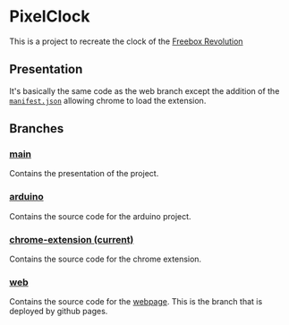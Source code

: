 # PixelClock
This is a project to recreate the clock of the [Freebox Revolution](https://www.free.fr/freebox/freebox-revolution/)

## Presentation
It's basically the same code as the web branch except the addition of the [`manifest.json`](manifest.json) allowing chrome to load the extension.

## Branches
### [main](https://github.com/6moon9/PixelClock/)
Contains the presentation of the project.

### [arduino](https://github.com/6moon9/PixelClock/tree/arduino/)
Contains the source code for the arduino project.

### [chrome-extension (current)](https://github.com/6moon9/PixelClock/tree/chrome-extension/)
Contains the source code for the chrome extension.

### [web](https://github.com/6moon9/PixelClock/tree/web/)
Contains the source code for the [webpage](https://6moon9.github.io/PixelClock/). This is the branch that is deployed by github pages.